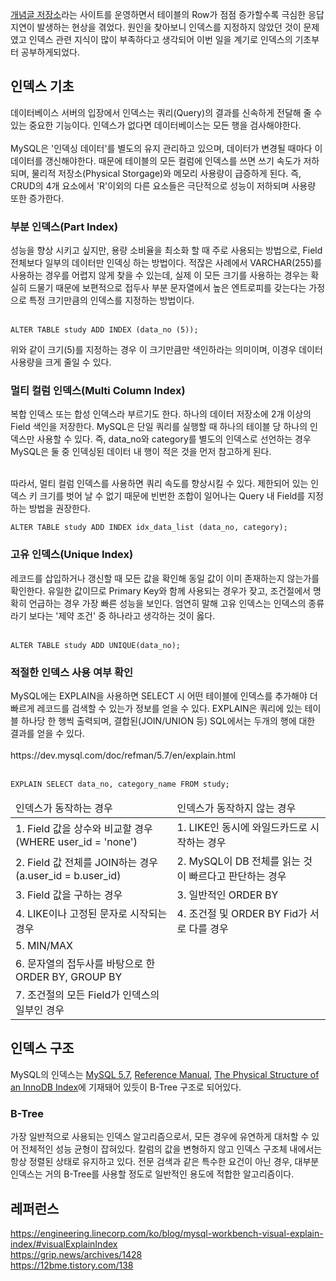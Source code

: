 <a href="https://github.com/KimJongHyeok2/collect">개념글 저장소</a>라는 사이트를 운영하면서 테이블의 Row가 점점 증가할수록 극심한 응답 지연이 발생하는 현상을 겪었다. 원인을 찾아보니 인덱스를 지정하지 않았던 것이 문제였고 인덱스 관련 지식이 많이 부족하다고 생각되어 이번 일을 계기로 인덱스의 기초부터 공부하게되었다.

## 인덱스 기초
데이터베이스 서버의 입장에서 인덱스는 쿼리(Query)의 결과를 신속하게 전달해 줄 수 있는 중요한 기능이다. 인덱스가 없다면 데이터베이스는 모든 행을 검사해야한다. <br><br>
MySQL은 '인덱싱 데이터'를 별도의 유지 관리하고 있으며, 데이터가 변경될 때마다 이 데이터를 갱신해야한다. 때문에 테이블의 모든 컬럼에 인덱스를 쓰면 쓰기 속도가 저하되며, 물리적 저장소(Physical Storgage)와 메모리 사용량이 급증하게 된다. 즉, CRUD의 4개 요소에서 'R'이외의 다른 요소들은 극단적으로 성능이 저하되며 사용량 또한 증가한다.

<h3>부분 인덱스(Part Index)</h3>
성능을 향상 시키고 싶지만, 용량 소비율을 최소화 할 때 주로 사용되는 방법으로, Field 전체보다 일부의 데이터만 인덱싱 하는 방법이다. 적잖은 사례에서 VARCHAR(255)를 사용하는 경우를 어렵지 않게 찾을 수 있는데, 실제 이 모든 크기를 사용하는 경우는 확실히 드물기 때문에 보편적으로 접두사 부분 문자열에서 높은 엔트로피를 갖는다는 가정으로 특정 크기만큼의 인덱스를 지정하는 방법이다.<br><br>

```mysql
ALTER TABLE study ADD INDEX (data_no (5));
```

위와 같이 크기(5)를 지정하는 경우 이 크기만큼만 색인하라는 의미이며, 이경우 데이터 사용량을 크게 줄일 수 있다.

<h3>멀티 컬럼 인덱스(Multi Column Index)</h3>
복합 인덱스 또는 합성 인덱스라 부르기도 한다. 하나의 데이터 저장소에 2개 이상의 Field 색인을 저장한다. MySQL은 단일 쿼리를 실행할 때 하나의 테이블 당 하나의 인덱스만 사용할 수 있다. 즉, data_no와 category를 별도의 인덱스로 선언하는 경우 MySQL은 둘 중 인덱싱된 데이터 내 행이 적은 것을 먼저 참고하게 된다.<br><br>

따라서, 멀티 컬럼 인덱스를 사용하면 쿼리 속도를 향상시킬 수 있다. 제한되어 있는 인덱스 키 크기를 벗어 날 수 없기 때문에 빈번한 조합이 일어나는 Query 내 Field를 지정하는 방법을 권장한다.

```mysql
ALTER TABLE study ADD INDEX idx_data_list (data_no, category);
```
<h3>고유 인덱스(Unique Index)</h3>
레코드를 삽입하거나 갱신할 때 모든 값을 확인해 동일 값이 이미 존재하는지 않는가를 확인한다. 유일한 값이므로 Primary Key와 함께 사용되는 경우가 잦고, 조건절에서 명확히 언급하는 경우 가장 빠른 성능을 보인다. 엄연히 말해 고유 인덱스는 인덱스의 종류라기 보다는 '제약 조건' 중 하나라고 생각하는 것이 옳다.<br><br>

```mysql
ALTER TABLE study ADD UNIQUE(data_no);
```
<h3>적절한 인덱스 사용 여부 확인</h3>
MySQL에는 EXPLAIN을 사용하면 SELECT 시 어떤 테이블에 인덱스를 추가해야 더 빠르게 레코드를 검색할 수 있는가 정보를 얻을 수 있다. EXPLAIN은 쿼리에 있는 테이블 하나당 한 행씩 출력되며, 결합된(JOIN/UNION 등) SQL에서는 두개의 행에 대한 결과를 얻을 수 있다.<br><br>
https://dev.mysql.com/doc/refman/5.7/en/explain.html<br><br>

```mysql
EXPLAIN SELECT data_no, category_name FROM study;
```

<table>
  <thead>
    <tr>
      <td>인덱스가 동작하는 경우</td><td>인덱스가 동작하지 않는 경우</td>
    </tr>
  </thead>
  <tbody>
    <tr>
      <td>1. Field 값을 상수와 비교할 경우<br>(WHERE user_id = 'none')</td><td>1. LIKE인 동시에 와일드카드로 시작하는 경우</td>
    </tr>
    <tr>
      <td>2. Field 값 전체를 JOIN하는 경우<br>(a.user_id = b.user_id)</td><td>2. MySQL이 DB 전체를 읽는 것이 빠르다고 판단하는 경우</td>
    </tr>
    <tr>
      <td>3. Field 값을 구하는 경우</td><td>3. 일반적인 ORDER BY</td>
    </tr>
    <tr>
      <td>4. LIKE이나 고정된 문자로 시작되는 경우</td><td>4. 조건절 및 ORDER BY Fid가 서로 다를 경우</td>
    </tr>
    <tr>
      <td>5. MIN/MAX</td><td rowspan=3></td>
    </tr>
    <tr>
      <td>6. 문자열의 접두사를 바탕으로 한 ORDER BY, GROUP BY</td>
    </tr>
    <tr>
      <td>7. 조건절의 모든 Field가 인덱스의 일부인 경우</td>
    </tr>
  </tbody>
</table>

## 인덱스 구조
MySQL의 인덱스는 <a href="https://dev.mysql.com/doc/refman/5.6/en/innodb-physical-structure.html">MySQL 5.7</a>, <a href="https://dev.mysql.com/doc/refman/5.7/en/mysql-indexes.html">Reference Manual</a>, <a href="https://dev.mysql.com/doc/refman/5.7/en/innodb-physical-structure.html">The Physical Structure of an InnoDB Index</a>에 기재돼어 있듯이 B-Tree 구조로 되어있다.

<h3>B-Tree</h3>
가장 일반적으로 사용되는 인덱스 알고리즘으로서, 모든 경우에 유연하게 대처할 수 있어 전체적인 성능 균형이 잡혀있다. 칼럼의 값을 변형하지 않고 인덱스 구조체 내에서는 항상 정렬된 상태로 유지하고 있다. 전문 검색과 같은 특수한 요건이 아닌 경우, 대부분 인덱스는 거의 B-Tree를 사용할 정도로 일반적인 용도에 적합한 알고리즘이다.

## 레퍼런스
https://engineering.linecorp.com/ko/blog/mysql-workbench-visual-explain-index/#visualExplainIndex<br>
https://grip.news/archives/1428<br>
https://12bme.tistory.com/138
